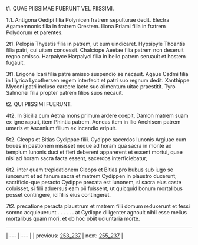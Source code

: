 t1. QUAE PIISSIMAE FUERUNT VEL PIISSIMI.



1t1. Antigona Oedipi filia Polynicen fratrem sepulturae dedit. Electra Agamemnonis filia in fratrem Orestem. Iliona Priami filia in fratrem Polydorum et parentes.



2t1. Pelopia Thyestis filia in patrem, ut eum uindicaret. Hypsipyle Thoantis filia patri, cui uitam concessit. Chalciope Aeetae filia patrem non deseruit regno amisso. Harpalyce Harpalyci filia in bello patrem seruauit et hostem fugauit.



3t1. Erigone Icari filia patre amisso suspendio se necauit. Agaue Cadmi filia in Illyrica Lycothersen regem interfecit et patri suo regnum dedit. Xanthippe Myconi patri incluso carcere lacte suo alimentum uitae praestitit. Tyro Salmonei filia propter patrem filios suos necauit.



t2. QUI PIISSIMI FUERUNT.



4t2. In Sicilia cum Aetna mons primum ardere coepit, Damon matrem suam ex igne rapuit, item Phintia patrem. Aeneas item in Ilio Anchisem patrem umeris et Ascanium filium ex incendio eripuit.



5t2. Cleops et Bitias Cydippae filii. Cydippe sacerdos Iunonis Argiuae cum boues in pastionem misisset neque ad horam qua sacra in monte ad templum Iunonis duci et fieri deberent apparerent et essent mortui, quae nisi ad horam sacra facta essent, sacerdos interficiebatur;



6t2. inter quam trepidationem Cleops et Bitias pro bubus sub iugo se iunxerunt et ad fanum sacra et matrem Cydippen in plaustro duxerunt; sacrificio-que peracto Cydippe precata est Iunonem, si sacra eius caste coluisset, si filii aduersus eam pii fuissent, ut quicquid bonum mortalibus posset contingere, id filiis eius contingeret.



7t2. precatione peracta plaustrum et matrem filii domum reduxerunt et fessi somno acquieuerunt . . . . . . at Cydippe diligenter agnouit nihil esse melius mortalibus quam mori, et ob hoc obiit uoluntaria morte.



---

| --- | --- |
| previous: [253_237](../253_237/) | next: [255_237](../255_237/) |